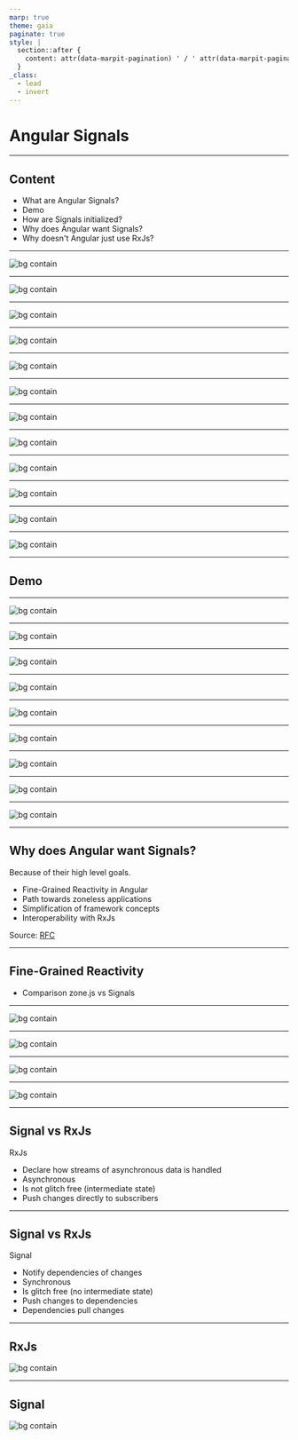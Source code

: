 ```yaml
---
marp: true
theme: gaia
paginate: true
style: |
  section::after {
    content: attr(data-marpit-pagination) ' / ' attr(data-marpit-pagination-total);
  }
_class:
  - lead
  - invert
---
```


# Angular Signals

---
## Content

- What are Angular Signals?
- Demo
- How are Signals initialized?
- Why does Angular want Signals?
- Why doesn't Angular just use RxJs?

---
![bg contain](src/signals_1.png)

---
![bg contain](src/signals_2.png)

---
![bg contain](src/signals_3.png)

---
![bg contain](src/signals_4.png)

---
![bg contain](src/signals_5.png)

---
![bg contain](src/signals_6.png)

---
![bg contain](src/signals_7.png)

---
![bg contain](src/signals_8.png)

---
![bg contain](src/signals_9.png)

---
![bg contain](src/signals_10.png)

---
![bg contain](src/signals_11.png)

---
![bg contain](src/signals_12.png)

---
## Demo

---
![bg contain](src/signals_timeline_00.svg)

---
![bg contain](src/signals_timeline_01.svg)

---
![bg contain](src/signals_timeline_02.svg)

---
![bg contain](src/signals_timeline_03.svg)

---
![bg contain](src/signals_timeline_04.svg)

---
![bg contain](src/signals_timeline_05.svg)

---
![bg contain](src/signals_timeline_06.svg)

---
![bg contain](src/signals_timeline_07.svg)

---
![bg contain](src/signals_timeline_08.svg)

---
## Why does Angular want Signals?

Because of their high level goals.
- Fine-Grained Reactivity in Angular
- Path towards zoneless applications
- Simplification of framework concepts
- Interoperability with RxJs

Source: [RFC](https://github.com/angular/angular/discussions/49685)

---
## Fine-Grained Reactivity
- Comparison zone.js vs Signals

---
![bg contain](src/change_detection_comparison_01.svg)

---
![bg contain](src/change_detection_comparison_02.svg)

---
![bg contain](src/change_detection_comparison_03.svg)

---
![bg contain](src/change_detection_comparison_04.svg)

---
## Signal vs RxJs

RxJs

- Declare how streams of asynchronous data is handled
- Asynchronous
- Is not glitch free (intermediate state)
- Push changes directly to subscribers

---
## Signal vs RxJs

Signal

- Notify dependencies of changes
- Synchronous
- Is glitch free (no intermediate state)
- Push changes to dependencies
- Dependencies pull changes

---
## RxJs
![bg contain](src/diamond_problem.svg)

---
## Signal
![bg contain](src/no_diamond_problem.svg)
